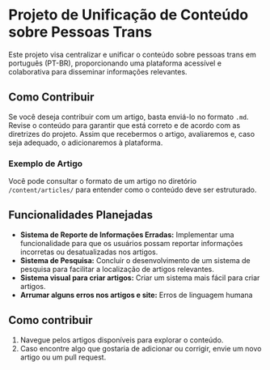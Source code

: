 # Projeto de Unificação de Conteúdo sobre Pessoas Trans

Este projeto visa centralizar e unificar o conteúdo sobre pessoas trans em português (PT-BR), proporcionando uma plataforma acessível e colaborativa para disseminar informações relevantes.

## Como Contribuir

Se você deseja contribuir com um artigo, basta enviá-lo no formato `.md`. Revise o conteúdo para garantir que está correto e de acordo com as diretrizes do projeto. Assim que recebermos o artigo, avaliaremos e, caso seja adequado, o adicionaremos à plataforma.

### Exemplo de Artigo

Você pode consultar o formato de um artigo no diretório `/content/articles/` para entender como o conteúdo deve ser estruturado.

## Funcionalidades Planejadas

- **Sistema de Reporte de Informações Erradas:** Implementar uma funcionalidade para que os usuários possam reportar informações incorretas ou desatualizadas nos artigos.
- **Sistema de Pesquisa:** Concluir o desenvolvimento de um sistema de pesquisa para facilitar a localização de artigos relevantes.
- **Sistema visual para criar artigos:** Criar um sistema mais fácil para criar artigos.
- **Arrumar alguns erros nos artigos e site:** Erros de linguagem humana 
## Como contribuir

1. Navegue pelos artigos disponíveis para explorar o conteúdo.
2. Caso encontre algo que gostaria de adicionar ou corrigir, envie um novo artigo ou um pull request.
